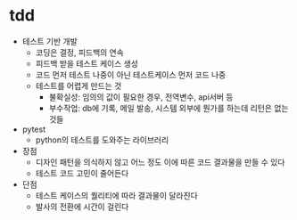 # tdd

- 테스트 기반 개발
  - 코딩은 결정, 피드백의 연속
  - 피드백 받을 테스트 케이스 생성
  - 코드 먼저 테스트 나중이 아닌 테스트케이스 먼저 코드 나중
  - 테스트를 어렵게 만드는 것
    - 불확실성: 임의의 값이 필요한 경우, 전역변수, api서버 등
    - 부수작업: db에 기록, 메일 발송, 시스템 외부에 뭔가를 하는데 리턴은 없는 것들
- pytest
  - python의 테스트를 도와주는 라이브러리
- 장점
  - 디자인 패턴을 의식하지 않고 어느 정도 이에 따른 코드 결과물을 만들 수 있다
  - 테스트 코드 고민이 줄어든다
- 단점
  - 테스트 케이스의 퀄리티에 따라 결과물이 달라진다
  - 발사의 전환에 시간이 걸린다